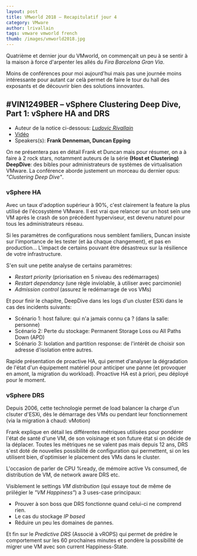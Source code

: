 ```yaml
---
layout: post
title: VMworld 2018 – Recapitulatif jour 4
category: VMware
author: lrivallain
tags: vmware vmworld french
thumb: /images/vmworld2018.jpg
---
```


Quatrième et dernier jour du VMworld, on commençait un peu à se sentir à la maison à force d'arpenter les allés du *Fira Barcelona Gran Via*.

Moins de conférences pour moi aujourd'hui mais pas une journée moins intéressante pour autant car celà permet de faire le tour du hall des exposants et de découvrir bien des solutions innovantes.

## #VIN1249BER – vSphere Clustering Deep Dive, Part 1: vSphere HA and DRS

* Auteur de la notice ci-dessous: *[Ludovic Rivallain](/about/#lrivallain)*
* [Vidéo](https://videos.vmworld.com/global/2018/videoplayer/27144)
* Speakers(s): **Frank Denneman, Duncan Epping**

On ne présentera pas en détail Frank et Duncan mais pour résumer, on a à faire à 2 rock stars, notamment auteurs de la série **(Host et Clustering) DeepDive**: des bibles pour administrateurs de systèmes de virtualisation VMware. La conférence aborde justement un morceau du dernier opus: *"Clustering Deep Dive"*.

### vSphere HA

Avec un taux d'adoption supérieur à 90%, c'est clairement la feature la plus utilisé de l'écosystème VMware. Il est vrai que relancer sur un host sein une VM après le crash de son précédent hyperviseur, est devenu naturel pour tous les administrateurs réseau.

Si les paramètres de configurations nous semblent familiers, Duncan insiste sur l'importance de les tester (et àa chaque changement), et pas en production… L'impact de certains pouvant être désastreux sur la résilience de votre infrastructure.

S'en suit une petite analyse de certains paramètres:

* *Restart priority* (priorisation en 5 niveau des redémarrages)
* *Restart dependancy* (une règle inviolable, à utiliser avec parcimonie)
* *Admission control* (assurez le redémarrage de vos VMs)

Et pour finir le chapitre, DeepDive dans les logs d'un cluster ESXi dans le cas des incidents suivants:

* Scénario 1: host failure: qui n'a jamais connu ça ? (dans la salle: personne)
* Scénario 2: Perte du stockage: Permanent Storage Loss ou All Paths Down (APD)
* Scénario 3: Isolation and partition response: de l'intérêt de choisir son adresse d'isolation entre autres.

Rapide présentation de proactive HA, qui permet d'analyser la dégradation de l'état d'un équipement matériel pour anticiper une panne (et provoquer en amont, la migration du workload). Proactive HA est à priori, peu déployé pour le moment.

### vSphere DRS

Depuis 2006, cette technologie permet de load balancer la charge d'un clsuter d'ESXi, dès le démarrage des VMs ou pendant leur fonctionnement (via la migration à chaud: vMotion)

Frank explique en détail les différentes métriques utilisées pour pondérer l'état de santé d'une VM, de son voisinage et son future état si on décide de la déplacer. Toutes les métriques ne se valent pas mais depuis 12 ans, DRS s'est doté de nouvelles possibilité de configuration qui permettent, si on les utilisent bien, d'optimiser le placement des VMs dans le cluster.

L'occasion de parler de CPU %ready, de mémoire active Vs consumed, de distribution de VM, de network aware DRS etc.

Visiblement le settings *VM distribution* (qui essaye tout de même de priilégier le *"VM Happiness"*) a 3 uses-case principaux:

* Prouver à son boss que DRS fonctionne quand celui-ci ne comprend rien.
* Le cas du stockage *IP based*
* Réduire un peu les domaines de pannes.

Et fin sur le *Predictive DRS* (Associé à vROPS) qui permet de prédire le comportement sur les 60 prochaines minutes et pondère la possibilité de migrer une VM avec son current Happiness-State.